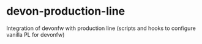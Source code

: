 # devon-production-line
Integration of devonfw with production line (scripts and hooks to configure vanilla PL for devonfw)
